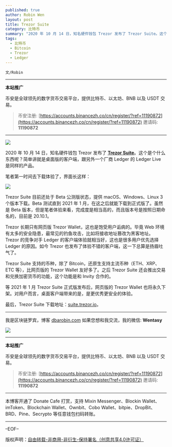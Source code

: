 ```yaml
---
published: true
author: Robin Wen
layout: post
title: Trezor Suite
category: 比特币
summary: "2020 年 10 月 14 日，知名硬件钱包 Trezor 发布了 Trezor Suite。这个是个什么东西呢？简单讲就是桌面版的客户端，跟另外一个厂商 Ledger 的 Ledger Live 是同样的产品。Trezor Suite 支持的币种，除了 Bitcoin，还原生支持主流币种（ETH、XRP、ETC 等），比网页版的 Trezor Wallet 友好多了。之后 Trezor Suite 还会推出交易和兑换加密货币的功能，这个功能是和 Invity 合作的。等 2021 年 1 月 Trezor Suite 正式版发布后，网页版的 Trezor Wallet 也将永久下架。对用户而言，桌面客户端带来的是，是更优秀更安全的体验。"
tags:
  - 比特币
  - Bitcoin
  - Trezor
  - Ledger
---
```


`文/Robin`

***

**本站推广**

币安是全球领先的数字货币交易平台，提供比特币、以太坊、BNB 以及 USDT 交易。

> 币安注册: [https://accounts.binancezh.co/cn/register/?ref=11190872](https://accounts.binancezh.co/cn/register/?ref=11190872)
> 邀请码: **11190872**

***

![](https://cdn.dbarobin.com/a83alue.png)

2020 年 10 月 14 日，知名硬件钱包 Trezor 发布了 **[Trezor Suite](https://blog.trezor.io/introducing-trezor-suite-public-beta-7c5949aeef45)**。这个是个什么东西呢？简单讲就是桌面版的客户端，跟另外一个厂商 Ledger 的 Ledger Live 是同样的产品。

笔者第一时间去下载体验了，界面长这样：

![](https://cdn.dbarobin.com/ozqshsb.png)

Trezor Suite 目前还处于 Beta 公测版状态，提供 macOS、Windows、Linux 3 个版本下载。Beta 测试直到 2021 年 1 月，在这之后就能下载到正式版了。虽然是 Beta 版本，但是笔者体验来看，完成度是相当高的，而且版本号是按照日期命名的，目前是 20.10.1。

Trezor 长期只有网页版 Trezor Wallet，这也是饱受用户诟病的。毕竟 Web 环境有太多的安全隐患，最常见的钓鱼攻击，比如将接收地址篡改为黑客地址。Trezor 的竞争对手 Ledger 的客户端体验就相当好，这也是很多用户优先选择 Ledger 的原因。如今 Trezor 也发布了体验不错的客户端，这一下总算是扬眉吐气了。

Trezor Suite 支持的币种，除了 Bitcoin，还原生支持主流币种（ETH、XRP、ETC 等），比网页版的 Trezor Wallet 友好多了。之后 Trezor Suite 还会推出交易和兑换加密货币的功能，这个功能是和 Invity 合作的。

等 2021 年 1 月 Trezor Suite 正式版发布后，网页版的 Trezor Wallet 也将永久下架。对用户而言，桌面客户端带来的是，是更优秀更安全的体验。

最后，Trezor Suite 下载地址：[suite.trezor.io](https://suite.trezor.io)。

***

我是区块链罗宾，博客 [dbarobin.com](https://dbarobin.com/)
如果您想和我交流，我的微信: **Wentasy**

![](https://cdn.dbarobin.com/v4yywe2.png)

***

**本站推广**

币安是全球领先的数字货币交易平台，提供比特币、以太坊、BNB 以及 USDT 交易。

> 币安注册: [https://accounts.binancezh.co/cn/register/?ref=11190872](https://accounts.binancezh.co/cn/register/?ref=11190872)
> 邀请码: **11190872**

***

本博客开通了 Donate Cafe 打赏，支持 Mixin Messenger、Blockin Wallet、imToken、Blockchain Wallet、Ownbit、Cobo Wallet、bitpie、DropBit、BRD、Pine、Secrypto 等任意钱包扫码转账。

<center>
    <div class="--donate-button"
         data-button-id="f8b9df0d-af9a-460d-8258-d3f435445075"
    ></div>
</center>

***

–EOF–

版权声明：[自由转载-非商用-非衍生-保持署名（创意共享4.0许可证）](http://creativecommons.org/licenses/by-nc-nd/4.0/deed.zh)